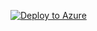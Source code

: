 [![Deploy to Azure](https://aka.ms/deploytoazurebutton)](https://portal.azure.com/#create/Microsoft.Template/uri/https%3A%2F%2Fraw.githubusercontent.com%2Fmoiz491%2FDevOps_Learning%2Fmain%2FLinked_Main_Blob_Datafactory_Pipeline.json)